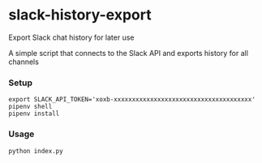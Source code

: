 # slack-history-export

Export Slack chat history for later use

A simple script that connects to the Slack API and exports history for all channels

### Setup
```
export SLACK_API_TOKEN='xoxb-xxxxxxxxxxxxxxxxxxxxxxxxxxxxxxxxxxxxxx'
pipenv shell
pipenv install
```

### Usage
```
python index.py
```